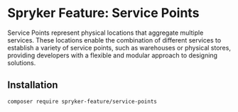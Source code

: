 # Spryker Feature: Service Points

Service Points represent physical locations that aggregate multiple services. These locations enable the combination of different services to establish a variety of service points, such as warehouses or physical stores, providing developers with a flexible and modular approach to designing solutions.

## Installation

```
composer require spryker-feature/service-points
```
